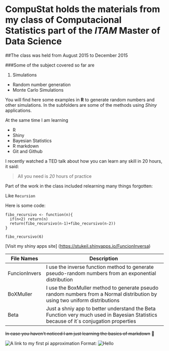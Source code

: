 # CompuStat holds the materials from my class of **Computacional Statistics part of the _ITAM_** Master of Data Science

##The class was held from August 2015 to December 2015

###Some of the subject covered so far are
1. Simulations
  * Random number generation
  * Monte Carlo Simulations
  

You will find here some examples in **R** to generate random numbers and other simulations. In the subfolders are some of the methods using *Shiny* applications.

At the same time I am learning
* R
* Shiny
* Bayesian Statistics
* R markdown
* Git and Github

I recently watched a TED talk about how you can learn any skill in 20 hours, it said:
> All you need is *20* hours of practice


Part of the work in the class included relearning many things forgotten:

Like `Recursion`

Here is some code:

```
fibo_recursivo <- function(n){
  if(n<2) return(n)
  return(fibo_recursivo(n-1)+fibo_recursivo(n-2))
}

fibo_recursivo(6)
```

[Visit my shiny apps site] (https://stukeil.shinyapps.io/FuncionInversa)


File Names | Description
------------ | -------------
FuncionInvers | I use the inverse function method to generate pseudo-random numbers from an exponential distribution
BoXMuller | I use the BoxMuller method to generate pseudo random numbers from a Normal distribution by using two uniform distributions
Beta | Just a shniy app to better understand the Beta Function very much used in Bayesian Statistics because of it´s conjugation properties

~~In case you haven't noticed I am just learning the basics of markdown~~
:poop:

![A link to my first pi approximation](https://github.com/stu-keil/CompuStat/blob/master/Rplot.png)
Format: ![Hello](hi)

